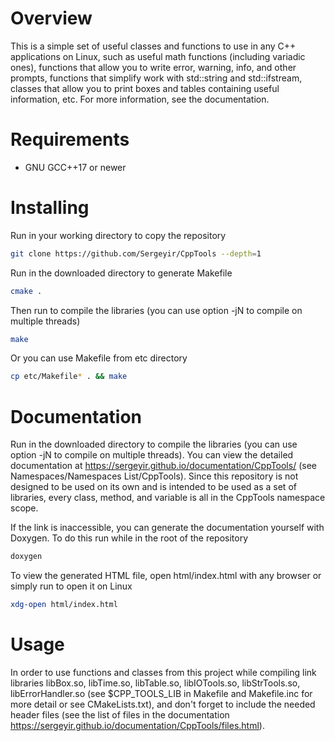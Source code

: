 # Overview

This is a simple set of useful classes and functions to use in any C++ applications on Linux, such as useful math functions (including variadic ones), functions that allow you to write error, warning, info, and other prompts, functions that simplify work with std::string and std::ifstream, classes that allow you to print boxes and tables containing useful information, etc. For more information, see the documentation.

# Requirements

- GNU GCC++17 or newer

# Installing

Run in your working directory to copy the repository

```sh
git clone https://github.com/Sergeyir/CppTools --depth=1
```

Run in the downloaded directory to generate Makefile 

```sh
cmake .
```

Then run to compile the libraries (you can use option -jN to compile on multiple threads)

```sh 
make
```

Or you can use Makefile from etc directory

```sh
cp etc/Makefile* . && make
```

# Documentation

Run in the downloaded directory to compile the libraries (you can use option -jN to compile on multiple threads). You can view the detailed documentation at https://sergeyir.github.io/documentation/CppTools/ (see Namespaces/Namespaces List/CppTools). Since this repository is not designed to be used on its own and is intended to be used as a set of libraries, every class, method, and variable is all in the CppTools namespace scope.

If the link is inaccessible, you can generate the documentation yourself with Doxygen. To do this run while in the root of the repository

```sh
doxygen
```

To view the generated HTML file, open html/index.html with any browser or simply run to open it on Linux

```sh
xdg-open html/index.html
```

# Usage
In order to use functions and classes from this project while compiling link libraries libBox.so, libTime.so, libTable.so, libIOTools.so, libStrTools.so, libErrorHandler.so (see $CPP_TOOLS_LIB in Makefile and Makefile.inc for more detail or see CMakeLists.txt), and don't forget to include the needed header files (see the list of files in the documentation https://sergeyir.github.io/documentation/CppTools/files.html).
